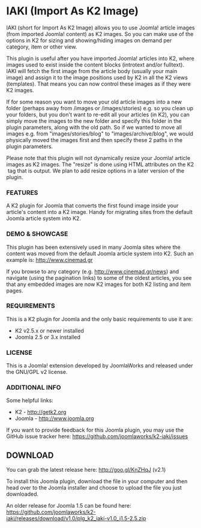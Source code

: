 IAKI (Import As K2 Image)
=========

IAKI (short for Import As K2 Image) allows you to use Joomla! article images (from imported Joomla! content) as K2 images. So you can make use of the options in K2 for sizing and showing/hiding images on demand per category, item or other view.

This plugin is useful after you have imported Joomla! articles into K2, where images used to exist inside the content blocks (introtext and/or fulltext). IAKI will fetch the first image from the article body (usually your main image) and assign it to the image positions used by K2 in all the K2 views (templates). That means you can now control these images as if they were K2 images.

If for some reason you want to move your old article images into a new folder (perhaps away from /images or /images/stories) e.g. so you clean up your folders, but you don't want to re-edit all your articles (in K2), you can simply move the images to the new folder and specify this folder in the plugin parameters, along with the old path. So if we wanted to move all images e.g. from "images/stories/blog" to "images/archive/blog", we would physically moved the images first and then specify these 2 paths in the plugin parameters.

Please note that this plugin will not dynamically resize your Joomla! article images as K2 images. The "resize" is done using HTML attributes on the K2 <img /> tag that is output. We plan to add resize options in a later version of the plugin.


### FEATURES
A K2 plugin for Joomla that converts the first found image inside your article's content into a K2 image. Handy for migrating sites from the default Joomla article system into K2.


### DEMO & SHOWCASE
This plugin has been extensively used in many Joomla sites where the content was moved from the default Joomla article system into K2. Such an example is: http://www.cinemad.gr

If you browse to any category (e.g. http://www.cinemad.gr/news) and navigate (using the pagination links) to some of the oldest articles, you see that any embedded images are now K2 images for both K2 listing and item pages.


### REQUIREMENTS
This is a K2 plugin for Joomla and the only basic requirements to use it are:

- K2 v2.5.x or newer installed
- Joomla 2.5 or 3.x installed


### LICENSE
This is a Joomla! extension developed by JoomlaWorks and released under the GNU/GPL v2 license.


### ADDITIONAL INFO
Some helpful links:

- K2 - http://getk2.org
- Joomla - http://www.joomla.org

If you want to provide feedback for this Joomla plugin, you may use the GitHub issue tracker here: https://github.com/joomlaworks/k2-iaki/issues


## DOWNLOAD
You can grab the latest release here: http://goo.gl/KnZHqJ (v2.1)

To install this Joomla plugin, download the file in your computer and then head over to the Joomla installer and choose to upload the file you just downloaded.

An older release for Joomla 1.5 can be found here: https://github.com/joomlaworks/k2-iaki/releases/download/v1.0/plg_k2_iaki-v1.0_j1.5-2.5.zip
